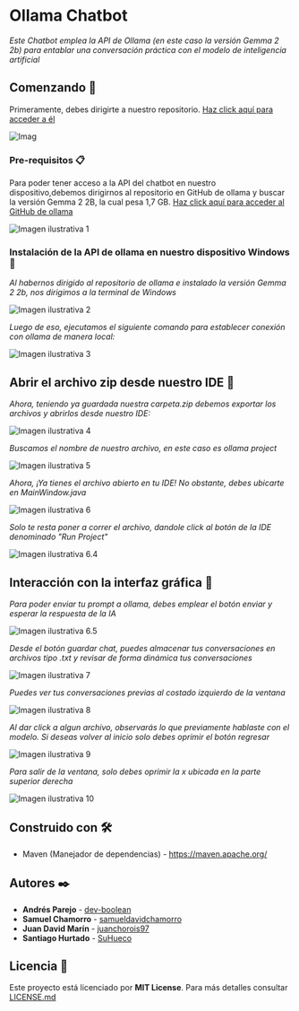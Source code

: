 # Ollama Chatbot

_Este Chatbot emplea la API de Ollama (en este caso la versión Gemma 2 2b) para entablar una conversación práctica con el modelo de inteligencia artificial_

## Comenzando 🚀

Primeramente, debes dirigirte a nuestro repositorio. [Haz click aquí para acceder a él](https://github.com/dev-boolean/ollama_project/)

![Imag](https://github.com/dev-boolean/ollama_project/blob/main/REDME_resources/REPOSITORIO%20BOOLEAN.png)


### Pre-requisitos 📋

Para poder tener acceso a la API del chatbot en nuestro dispositivo,debemos dirigirnos al repositorio en GitHub de ollama y buscar la versión Gemma 2 2B, la cual pesa 1,7 GB. [Haz click aquí para acceder al GitHub de ollama](https://github.com/ollama) 


![Imagen ilustrativa 1](https://github.com/dev-boolean/ollama_project/blob/main/REDME_resources/ollama%20repositorio.png)


### Instalación de la API de ollama en nuestro dispositivo Windows🔧

_Al habernos dirigido al repositorio de ollama e instalado la versión Gemma 2 2b, nos dirigimos a la terminal de Windows_

![Imagen ilustrativa 2](https://raw.githubusercontent.com/dev-boolean/ollama_project/refs/heads/main/REDME_resources/Terminal-de-comandos-24.webp)

_Luego de eso, ejecutamos el siguiente comando para establecer conexión con ollama de manera local:_


![Imagen ilustrativa 3](https://github.com/dev-boolean/ollama_project/blob/main/REDME_resources/Imagen%20de%20WhatsApp%202024-11-09%20a%20las%2011.03.52_b3103ded.jpg)


## Abrir el archivo zip desde nuestro IDE 🔧

_Ahora, teniendo ya guardada nuestra carpeta.zip debemos exportar los archivos y abrirlos desde nuestro IDE:_

![Imagen ilustrativa 4](https://github.com/dev-boolean/ollama_project/blob/main/REDME_resources/Captura%20de%20pantalla%202024-11-09%20112719.png)

_Buscamos el nombre de nuestro archivo, en este caso es ollama project_

![Imagen ilustrativa 5](https://github.com/dev-boolean/ollama_project/blob/main/REDME_resources/Captura%20de%20pantalla%202024-11-09%20112832.png)

_Ahora, ¡Ya tienes el archivo abierto en tu IDE! No obstante, debes ubicarte en MainWindow.java_

![Imagen ilustrativa 6](https://github.com/dev-boolean/ollama_project/blob/main/REDME_resources/Captura%20de%20pantalla%202024-11-09%20112932.png)

_Solo te resta poner a correr el archivo, dandole click al botón de la IDE denominado "Run Project"_

![Imagen ilustrativa 6.4](https://github.com/dev-boolean/ollama_project/blob/main/REDME_resources/Captura%20de%20pantalla%202024-11-09%20111111.png)

## Interacción con la interfaz gráfica 🤖

_Para poder enviar tu prompt a ollama, debes emplear el botón enviar y esperar la respuesta de la IA_

![Imagen ilustrativa 6.5](https://github.com/dev-boolean/ollama_project/blob/main/REDME_resources/Captura%20de%20pantalla%202024-11-09%201131444.png)

_Desde el botón guardar chat, puedes almacenar tus conversaciones en archivos tipo .txt y revisar de forma dinámica tus conversaciones_

![Imagen ilustrativa 7](https://github.com/dev-boolean/ollama_project/blob/main/REDME_resources/Captura%20de%20pantalla%202024-11-09%20113149.png)

_Puedes ver tus conversaciones previas al costado izquierdo de la ventana_

![Imagen ilustrativa 8](https://github.com/dev-boolean/ollama_project/blob/main/REDME_resources/Captura%20de%20pantalla%202024-11-09%20113144.png)

_Al dar click a algun archivo, observarás lo que previamente hablaste con el modelo. Si deseas volver al inicio solo debes oprimir el botón regresar_

![Imagen ilustrativa 9](https://github.com/dev-boolean/ollama_project/blob/main/REDME_resources/Captura%20de%20pantalla%202024-11-09%20113100.png)

_Para salir de la ventana, solo debes oprimir la x ubicada en la parte superior derecha_

![Imagen ilustrativa 10](https://github.com/dev-boolean/ollama_project/blob/main/REDME_resources/Captura%20de%20pantalla%202024-11-09%201.png)


## Construido con 🛠️

* Maven (Manejador de dependencias) - https://maven.apache.org/

## Autores ✒️

* **Andrés Parejo** - [dev-boolean](https://github.com/dev-boolean)
* **Samuel Chamorro** - [samueldavidchamorro](https://github.com/samueldavidchamorro)
* **Juan David Marín** - [juanchorois97](https://github.com/juanchorois97)
* **Santiago Hurtado** - [SuHueco](https://github.com/SuHueco)

## Licencia 📄

Este proyecto está licenciado por **MIT License**. Para más detalles consultar [LICENSE.md](LICENSE.md)

